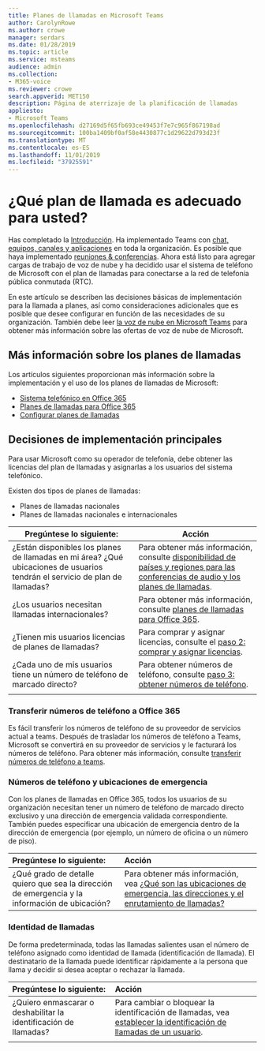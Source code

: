 ```yaml
---
title: Planes de llamadas en Microsoft Teams
author: CarolynRowe
ms.author: crowe
manager: serdars
ms.date: 01/28/2019
ms.topic: article
ms.service: msteams
audience: admin
ms.collection:
- M365-voice
ms.reviewer: crowe
search.appverid: MET150
description: Página de aterrizaje de la planificación de llamadas
appliesto:
- Microsoft Teams
ms.openlocfilehash: d27169d5f65fb693ce49453f7e7c965f867198ad
ms.sourcegitcommit: 100ba1409bf0af58e4430877c1d29622d793d23f
ms.translationtype: MT
ms.contentlocale: es-ES
ms.lasthandoff: 11/01/2019
ms.locfileid: "37925591"
---
```

# <a name="which-calling-plan-is-right-for-you"></a>¿Qué plan de llamada es adecuado para usted? 

Has completado la [Introducción](get-started-with-teams-quick-start.md). Ha implementado Teams con [chat, equipos, canales y aplicaciones](deploy-chat-teams-channels-microsoft-teams-landing-page.md) en toda la organización. Es posible que haya implementado [reuniones & conferencias](deploy-meetings-microsoft-teams-landing-page.md). Ahora está listo para agregar cargas de trabajo de voz de nube y ha decidido usar el sistema de teléfono de Microsoft con el plan de llamadas para conectarse a la red de telefonía pública conmutada (RTC). 

En este artículo se describen las decisiones básicas de implementación para la llamada a planes, así como consideraciones adicionales que es posible que desee configurar en función de las necesidades de su organización. También debe leer [la voz de nube en Microsoft Teams](cloud-voice-landing-page.md) para obtener más información sobre las ofertas de voz de nube de Microsoft.


## <a name="learn-more-about-calling-plans"></a>Más información sobre los planes de llamadas

Los artículos siguientes proporcionan más información sobre la implementación y el uso de los planes de llamadas de Microsoft:

- [Sistema telefónico en Office 365](what-is-phone-system-in-office-365.md)
- [Planes de llamadas para Office 365](calling-plans-for-office-365.md)
- [Configurar planes de llamadas](set-up-calling-plans.md)


## <a name="core-deployment-decisions"></a>Decisiones de implementación principales

Para usar Microsoft como su operador de telefonía, debe obtener las licencias del plan de llamadas y asignarlas a los usuarios del sistema telefónico. 

Existen dos tipos de planes de llamadas:

- Planes de llamadas nacionales 
- Planes de llamadas nacionales e internacionales

|Pregúntese lo siguiente:|Acción |
|------------|-------|
|¿Están disponibles los planes de llamadas en mi área? ¿Qué ubicaciones de usuarios tendrán el servicio de plan de llamadas? | Para obtener más información, consulte [disponibilidad de países y regiones para las conferencias de audio y los planes de llamadas](country-and-region-availability-for-audio-conferencing-and-calling-plans/country-and-region-availability-for-audio-conferencing-and-calling-plans.md). | 
¿Los usuarios necesitan llamadas internacionales? | Para obtener más información, consulte [planes de llamadas para Office 365](calling-plans-for-office-365.md). |
¿Tienen mis usuarios licencias de planes de llamadas? | Para comprar y asignar licencias, consulte el [paso 2: comprar y asignar licencias](set-up-calling-plans.md#step-2-buy-and-assign-licenses). |
¿Cada uno de mis usuarios tiene un número de teléfono de marcado directo? | Para obtener números de teléfono, consulte [paso 3: obtener números de teléfono](set-up-calling-plans.md#step-3-get-phone-numbers). |
|||

### <a name="transfer-phone-numbers-to-office-365"></a>Transferir números de teléfono a Office 365

Es fácil transferir los números de teléfono de su proveedor de servicios actual a teams. Después de trasladar los números de teléfono a Teams, Microsoft se convertirá en su proveedor de servicios y le facturará los números de teléfono. Para obtener más información, consulte [transferir números de teléfono a teams](phone-number-calling-plans/transfer-phone-numbers-to-teams.md).


### <a name="phone-numbers-and-emergency-locations"></a>Números de teléfono y ubicaciones de emergencia

Con los planes de llamadas en Office 365, todos los usuarios de su organización necesitan tener un número de teléfono de marcado directo exclusivo y una dirección de emergencia validada correspondiente. También puedes especificar una ubicación de emergencia dentro de la dirección de emergencia (por ejemplo, un número de oficina o un número de piso). 

|Pregúntese lo siguiente:|Acción |
|:------------|:-------|
|¿Qué grado de detalle quiero que sea la dirección de emergencia y la información de ubicación? |Para obtener más información, vea [¿Qué son las ubicaciones de emergencia, las direcciones y el enrutamiento de llamadas?](https://docs.microsoft.com/SkypeForBusiness/what-are-calling-plans-in-office-365/what-are-emergency-locations-addresses-and-call-routing)


### <a name="calling-identity"></a>Identidad de llamadas

De forma predeterminada, todas las llamadas salientes usan el número de teléfono asignado como identidad de llamada (identificación de llamada). El destinatario de la llamada puede identificar rápidamente a la persona que llama y decidir si desea aceptar o rechazar la llamada.

|Pregúntese lo siguiente:|Acción |
|:------------|:-------|
|¿Quiero enmascarar o deshabilitar la identificación de llamadas? | Para cambiar o bloquear la identificación de llamadas, vea [establecer la identificación de llamadas de un usuario](set-the-caller-id-for-a-user.md). |
|||




